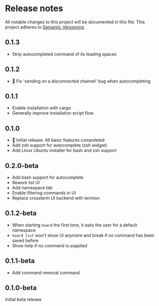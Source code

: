 # Release notes

All notable changes to this project will be documented in this file.
This project adheres to [Semantic Versioning](http://semver.org/).

## 0.1.3

- Strip autocompleted command of its leading spaces

## 0.1.2

- 🐛 Fix 'sending on a disconnected channel' bug when autocompleting

## 0.1.1

- Enable installation with cargo
- Generally improve installation script flow

## 0.1.0

- 🚀 Initial release. All basic features compoleted
- Add zsh support for autocomplete (zsh widget)
- Add Linux Ubuntu installer for bash and zsh support

## 0.2.0-beta

- Add bash support for autocomplete
- Rework list UI
- Add namespace tab
- Enable filtering commands in UI
- Replace crossterm UI backend with termion

## 0.1.2-beta

- When starting `hoard` the first time, it asks the user for a default namespace
- `hoard list` won't show UI anymore and break if no command has been saved before
- Show help if no command is supplied

## 0.1.1-beta

- Add command removal command

## 0.1.0-beta

Initial beta release
